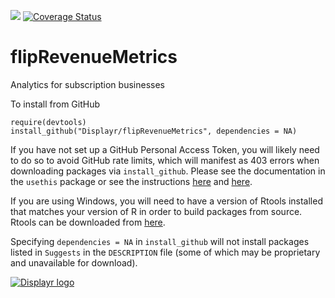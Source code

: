 [![](https://travis-ci.org/Displayr/flipRevenueMetrics.svg?branch=master)](https://travis-ci.org/Displayr/flipRevenueMetrics/)
[![Coverage Status](https://coveralls.io/repos/github/Displayr/flipRevenueMetrics/badge.svg?branch=master)](https://coveralls.io/github/Displayr/flipRevenueMetrics?branch=master)
# flipRevenueMetrics

Analytics for subscription businesses

To install from GitHub
```
require(devtools)
install_github("Displayr/flipRevenueMetrics", dependencies = NA)
```

If you have not set up a GitHub Personal Access Token, you will likely need to do so to avoid 
GitHub rate limits, which will manifest as 403 errors when downloading packages via
`install_github`. Please see the documentation in the `usethis` package or see the 
instructions [here](https://docs.github.com/en/authentication/keeping-your-account-and-data-secure/creating-a-personal-access-token) and [here](https://docs.github.com/en/authentication/keeping-your-account-and-data-secure/creating-a-personal-access-token).

If you are using Windows, you will need to have a version of Rtools installed that matches your
version of R in order to build packages from source. Rtools can be downloaded from
[here](https://cran.r-project.org/bin/windows/Rtools/).

Specifying `dependencies = NA` in `install_github` will not install packages listed
in `Suggests` in the `DESCRIPTION` file (some of which may be proprietary and unavailable for download).

[![Displayr logo](https://mwmclean.github.io/img/logo-header.png)](https://www.displayr.com)
